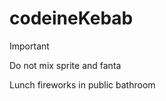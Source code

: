 # codeineKebab
> [!IMPORTANT]
> Do not mix sprite and fanta
> 
> Lunch fireworks in public bathroom
